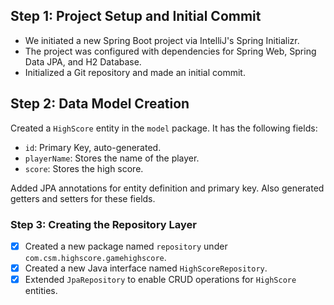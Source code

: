 ## Step 1: Project Setup and Initial Commit

- We initiated a new Spring Boot project via IntelliJ's Spring Initializr.
- The project was configured with dependencies for Spring Web, Spring Data JPA, and H2 Database.
- Initialized a Git repository and made an initial commit.

## Step 2: Data Model Creation

Created a `HighScore` entity in the `model` package. It has the following fields:

- `id`: Primary Key, auto-generated.
- `playerName`: Stores the name of the player.
- `score`: Stores the high score.

Added JPA annotations for entity definition and primary key. Also generated getters and setters for these fields.


### Step 3: Creating the Repository Layer
- [x] Created a new package named `repository` under `com.csm.highscore.gamehighscore`.
- [x] Created a new Java interface named `HighScoreRepository`.
- [x] Extended `JpaRepository` to enable CRUD operations for `HighScore` entities.

